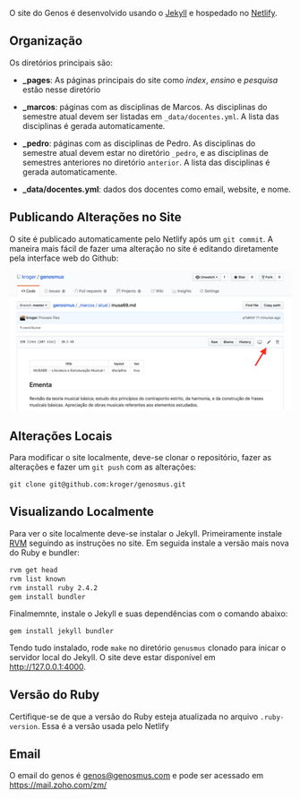 O site do Genos é desenvolvido usando o [Jekyll](https://jekyllrb.com)
e hospedado no [Netlify](https://app.netlify.com).

## Organização

Os diretórios principais são:

- **_pages**: As páginas principais do site como *index*, *ensino* e *pesquisa* estão nesse diretório

- **_marcos**: páginas com as disciplinas de Marcos.
  As disciplinas do semestre atual devem ser listadas em `_data/docentes.yml`.
  A lista das disciplinas é gerada automaticamente.

- **_pedro**: páginas com as disciplinas de Pedro.
  As disciplinas do semestre atual devem estar no diretório `_pedro`,
  e as disciplinas de semestres anteriores no diretório `anterior`.
  A lista das disciplinas é gerada automaticamente.

- **_data/docentes.yml**: dados dos docentes como email, website, e nome.

## Publicando Alterações no Site

O site é publicado automaticamente pelo Netlify após um `git commit`.
A maneira mais fácil de fazer uma alteração no site é editando diretamente
pela interface web do Github:

![](img/editar.png)

## Alterações Locais

Para modificar o site localmente, deve-se clonar o repositório, fazer as alterações
e fazer um `git push` com as alterações:

	git clone git@github.com:kroger/genosmus.git
   
## Visualizando Localmente

Para ver o site localmente deve-se instalar o Jekyll. Primeiramente instale 
[RVM](https://rvm.io) seguindo as instruções no site. Em seguida instale
a versão mais nova do Ruby e bundler:

	rvm get head
	rvm list known
	rvm install ruby 2.4.2
	gem install bundler


Finalmemnte, instale o Jekyll e suas dependências com o comando abaixo:

	gem install jekyll bundler

Tendo tudo instalado, rode `make` no diretório `genusmus` clonado
para inicar o servidor local do Jekyll. O site deve
estar disponível em http://127.0.0.1:4000.


## Versão do Ruby

Certifique-se de que a versão do Ruby esteja atualizada no arquivo
`.ruby-version`. Essa é a versão usada pelo Netlify

## Email

O email do genos é genos@genosmus.com e pode ser acessado em https://mail.zoho.com/zm/
